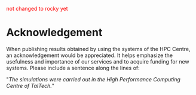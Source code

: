 <span style="color:red">not changed to rocky yet</span>

# Acknowledgement

When publishing results obtained by using the systems of the HPC Centre, an acknowledgement would be appreciated. It helps emphasize the usefulness and importance of our services and to acquire funding for new systems. Please include a sentence along the lines of:

"*The simulations were carried out in the High Performance Computing Centre of TalTech.*" 






